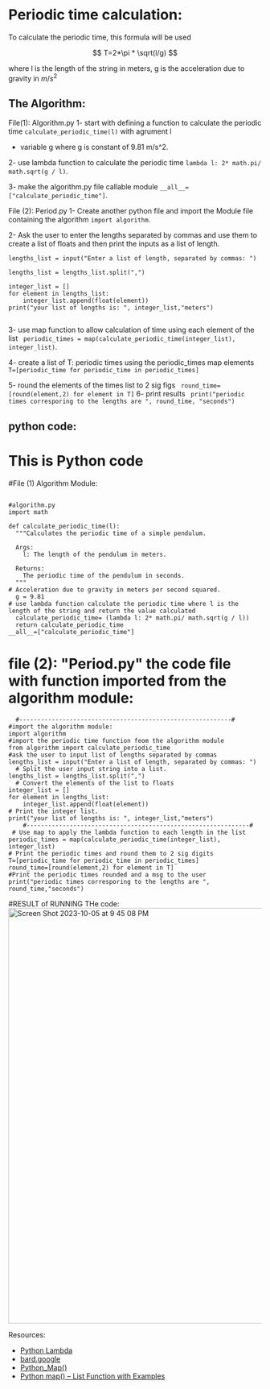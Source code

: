 # Periodic time calculation:
To calculate the periodic time, this formula will be used

$$
T=2*\pi * \sqrt(l/g)
$$

where l is the length of the string in meters, g is the acceleration due to gravity in $m/s^2$
## The Algorithm:
File(1): Algorithm.py
1- start with defining a function to calculate the periodic time ``` calculate_periodic_time(l) ```  with agrument l 

- variable g where g is constant of 9.81 m/s^2.

2- use lambda function to calculate the periodic time ``` lambda l: 2* math.pi/ math.sqrt(g / l) ```. 

3-   make the algorithm.py file callable module  ``` __all__=["calculate_periodic_time"] ```.

File (2): Period.py
 1- Create another python file and import the Module file containing the algorithm ``` import algorithm ```.
 
2- Ask the user to enter the lengths separated by commas and use them to create a list of floats and then print the inputs as a list of length.

```
lengths_list = input("Enter a list of length, separated by commas: ")
  
lengths_list = lengths_list.split(",")
 
integer_list = []
for element in lengths_list:
    integer_list.append(float(element))
print("your list of lengths is: ", integer_list,"meters")
   
```

3- use map function to allow calculation of time using each element of the list 
```  periodic_times = map(calculate_periodic_time(integer_list), integer_list) ```.

4- create a list of T: periodic times using the periodic_times map elements ```  T=[periodic_time for periodic_time in periodic_times] ```

5- round the elements of the times list to 2 sig figs ``` round_time=[round(element,2) for element in T]``` 
6- print results ``` print("periodic times corresporing to the lengths are ", round_time, "seconds")```



## python code:

# This is Python code
#File (1) Algorithm Module:

```

#algorithm.py
import math

def calculate_periodic_time(l):
  """Calculates the periodic time of a simple pendulum.

  Args:
    l: The length of the pendulum in meters.

  Returns:
    The periodic time of the pendulum in seconds.
  """
# Acceleration due to gravity in meters per second squared.
  g = 9.81
# use lambda function calculate the periodic time where l is the length of the string and return the value calculated
  calculate_periodic_time= (lambda l: 2* math.pi/ math.sqrt(g / l))
  return calculate_periodic_time
__all__=["calculate_periodic_time"]
```
# file (2): "Period.py" the code file with function imported from the algorithm module:
```
  #-----------------------------------------------------------#
#import the algorithm module:
import algorithm
#import the periodic time function feom the algorithm module
from algorithm import calculate_periodic_time
#ask the user to input list of lengths separated by commas
lengths_list = input("Enter a list of length, separated by commas: ")
  # Split the user input string into a list.
lengths_list = lengths_list.split(",")
  # Convert the elements of the list to floats
integer_list = []
for element in lengths_list:
    integer_list.append(float(element))
# Print the integer list.
print("your list of lengths is: ", integer_list,"meters")
    #--------------------------------------------------------------#
 # Use map to apply the lambda function to each length in the list
periodic_times = map(calculate_periodic_time(integer_list), integer_list)
# Print the periodic times and round them to 2 sig digits
T=[periodic_time for periodic_time in periodic_times]
round_time=[round(element,2) for element in T]
#Print the periodic times rounded and a msg to the user
print("periodic times corresporing to the lengths are ", round_time,"seconds")

```

#RESULT of RUNNING THe code:
<img width="825" alt="Screen Shot 2023-10-05 at 9 45 08 PM" src="https://github.com/ubsuny/23-Homework3G1/assets/38404107/806870ca-34bd-4fa7-9681-dff2699df368">


Resources: 
- [Python Lambda](https://www.w3schools.com/python/python_lambda.asp)
- [bard.google](https://bard.google.com/faq#coding)
- [Python_Map()](https://www.geeksforgeeks.org/python-map-function/)
- [Python map() – List Function with Examples](https://www.freecodecamp.org/news/python-map-explained-with-examples/)
